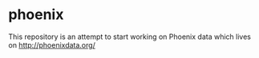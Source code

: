 # phoenix
This repository is an attempt to start working on Phoenix data which lives on http://phoenixdata.org/ 
